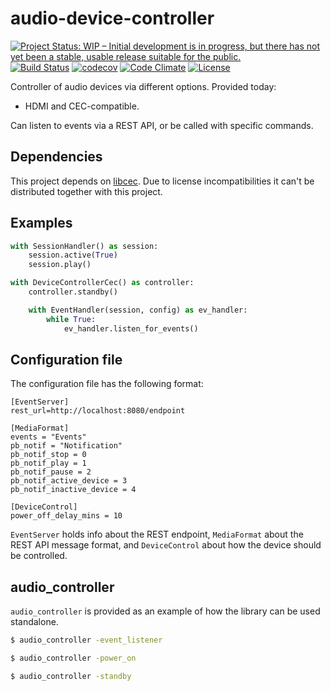 # audio-device-controller

[![Project Status: WIP – Initial development is in progress, but there has not yet been a stable, usable release suitable for the public.](http://www.repostatus.org/badges/1.1.0/wip.svg)](http://www.repostatus.org/#wip)
[![Build Status](https://travis-ci.org/inphinitum/audio-device-controller.svg?branch=master)](https://travis-ci.org/inphinitum/cec_audio_controller)
[![codecov](https://codecov.io/gh/inphinitum/audio-device-controller/branch/master/graph/badge.svg)](https://codecov.io/gh/inphinitum/cec_audio_controller)
[![Code Climate](https://codeclimate.com/github/inphinitum/audio-device-controller/badges/gpa.svg)](https://codeclimate.com/github/inphinitum/audio-device-controller)
[![License](https://img.shields.io/github/license/inphinitum/audio-device-controller.svg)](LICENSE)

Controller of audio devices via different options. Provided today:
- HDMI and CEC-compatible.

Can listen to events via a REST API, or be called with specific commands.

## Dependencies
This project depends on [libcec](https://github.com/Pulse-Eight/libcec). Due to license incompatibilities
it can't be distributed together with this project.

## Examples

```python
with SessionHandler() as session:
    session.active(True)
    session.play()
```
```python
with DeviceControllerCec() as controller:
    controller.standby()
```
```python
    with EventHandler(session, config) as ev_handler:
        while True:
            ev_handler.listen_for_events()
```

## Configuration file

The configuration file has the following format:
```
[EventServer]
rest_url=http://localhost:8080/endpoint

[MediaFormat]
events = "Events"
pb_notif = "Notification"
pb_notif_stop = 0
pb_notif_play = 1
pb_notif_pause = 2
pb_notif_active_device = 3
pb_notif_inactive_device = 4

[DeviceControl]
power_off_delay_mins = 10
```

`EventServer` holds info about the REST endpoint, `MediaFormat` about the REST API message format,
and `DeviceControl` about how the device should be controlled.

## audio_controller

`audio_controller` is provided as an example of how the library can be used standalone.

```bash
$ audio_controller -event_listener
```
```bash
$ audio_controller -power_on
```
```bash
$ audio_controller -standby
```
